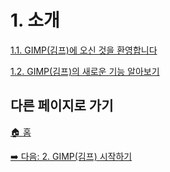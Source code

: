 # 1. 소개
[1.1. GIMP(김프)에 오신 것을 환영합니다](./01-01-welcome-to-gimp.md)

[1.2. GIMP(김프)의 새로운 기능 알아보기](./01-02-whats-new-in-gimp.md)

## 다른 페이지로 가기

[🏠 홈](./00-home.md)

[➡️ 다음: 2. GIMP(김프) 시작하기](./02-00-fire-up-gimp.md)